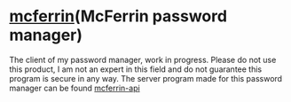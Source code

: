 # [mcferrin](McFerrin password manager)

The client of my password manager, work in progress.
Please do not use this product, I am not an expert in this field and do not guarantee this program is secure in any way.
The server program made for this password manager can be found [mcferrin-api](here)

[mcferrin]: https://github.com/mcxim/mcferrin
[mcferrrin-api]: https://gighub.com/mcxim/mcferrin-api
